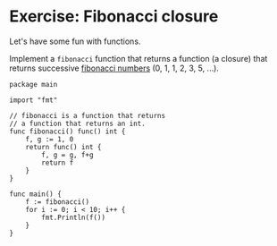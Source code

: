# Exercise: Fibonacci closure


Let's have some fun with functions.

Implement a `fibonacci` function that returns a function (a closure) that
returns successive [fibonacci numbers](https://en.wikipedia.org/wiki/Fibonacci_number)
(0, 1, 1, 2, 3, 5, ...).

<div class="hint" title="Click to see possible solution">

    package main
    
    import "fmt"
    
    // fibonacci is a function that returns
    // a function that returns an int.
    func fibonacci() func() int {
    	f, g := 1, 0
    	return func() int {
    		f, g = g, f+g
    		return f
    	}
    }
    
    func main() {
    	f := fibonacci()
    	for i := 0; i < 10; i++ {
    		fmt.Println(f())
    	}
    }
    
</div>
